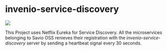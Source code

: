 # invenio-service-discovery

![](http://4.bp.blogspot.com/-w98OQEif52w/V1fbh45jWnI/AAAAAAAAAKU/CgyHMEqYW8se750sCPovUHTaebrkLHiBQCK4B/s1600/eureka.jpg)

This Project uses Netflix Eureka for Service Discovery. All the microservices belonging to Savio OSS renieves their registration with the *invenio-service-discovery* server by sending a heartbeat signal every 30 seconds. 
